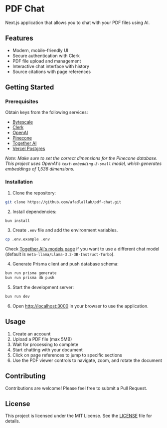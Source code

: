 # PDF Chat

Next.js application that allows you to chat with your PDF files using AI.

## Features

- Modern, mobile-friendly UI
- Secure authentication with Clerk
- PDF file upload and management
- Interactive chat interface with history
- Source citations with page references

## Getting Started

### Prerequisites

Obtain keys from the following services:

- [Bytescale](https://bytescale.com/)
- [Clerk](https://clerk.com/)
- [OpenAI](https://openai.com/)
- [Pinecone](https://www.pinecone.io/)
- [Together AI](https://www.together.ai/)
- [Vercel Postgres](https://vercel.com/storage/postgres)

*Note: Make sure to set the correct dimensions for the Pinecone database. This project uses OpenAI's `text-embedding-3-small` model, which generates embeddings of 1,536 dimensions.*

### Installation

1. Clone the repository:

```bash
git clone https://github.com/afadlallah/pdf-chat.git
```

2. Install dependencies:

```bash
bun install
```

3. Create `.env` file and add the environment variables.

```bash
cp .env.example .env
```

Check [Together AI's models page](https://api.together.ai/models) if you want to use a different chat model (default is `meta-llama/Llama-3.2-3B-Instruct-Turbo`).

4. Generate Prisma client and push database schema:

```bash
bun run prisma generate
bun run prisma db push
```

5. Start the development server:

```bash
bun run dev
```

6. Open [http://localhost:3000](http://localhost:3000) in your browser to use the application.

## Usage

1. Create an account
2. Upload a PDF file (max 5MB)
3. Wait for processing to complete
4. Start chatting with your document
5. Click on page references to jump to specific sections
6. Use the PDF viewer controls to navigate, zoom, and rotate the document

## Contributing

Contributions are welcome! Please feel free to submit a Pull Request.

## License

This project is licensed under the MIT License. See the [LICENSE](LICENSE) file for details.
